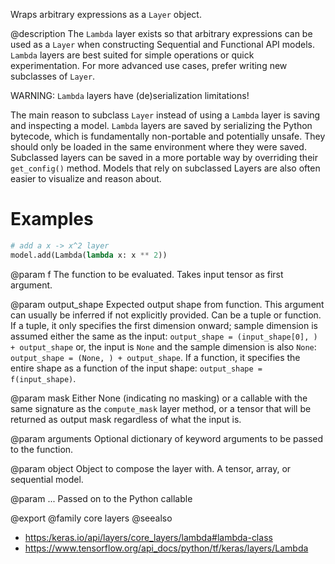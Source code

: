 Wraps arbitrary expressions as a `Layer` object.

@description
The `Lambda` layer exists so that arbitrary expressions can be used
as a `Layer` when constructing Sequential
and Functional API models. `Lambda` layers are best suited for simple
operations or quick experimentation. For more advanced use cases,
prefer writing new subclasses of `Layer`.

WARNING: `Lambda` layers have (de)serialization limitations!

The main reason to subclass `Layer` instead of using a
`Lambda` layer is saving and inspecting a model. `Lambda` layers
are saved by serializing the Python bytecode, which is fundamentally
non-portable and potentially unsafe.
They should only be loaded in the same environment where
they were saved. Subclassed layers can be saved in a more portable way
by overriding their `get_config()` method. Models that rely on
subclassed Layers are also often easier to visualize and reason about.

# Examples
```python
# add a x -> x^2 layer
model.add(Lambda(lambda x: x ** 2))
```

@param f
The function to be evaluated. Takes input tensor as first
argument.

@param output_shape
Expected output shape from function. This argument
can usually be inferred if not explicitly provided.
Can be a tuple or function. If a tuple, it only specifies
the first dimension onward; sample dimension is assumed
either the same as the input:
`output_shape = (input_shape[0], ) + output_shape` or,
the input is `None` and the sample dimension is also `None`:
`output_shape = (None, ) + output_shape`.
If a function, it specifies the
entire shape as a function of the input shape:
`output_shape = f(input_shape)`.

@param mask
Either None (indicating no masking) or a callable with the same
signature as the `compute_mask` layer method, or a tensor
that will be returned as output mask regardless
of what the input is.

@param arguments
Optional dictionary of keyword arguments to be passed to the
function.

@param object
Object to compose the layer with. A tensor, array, or sequential model.

@param ...
Passed on to the Python callable

@export
@family core layers
@seealso
+ <https:/keras.io/api/layers/core_layers/lambda#lambda-class>
+ <https://www.tensorflow.org/api_docs/python/tf/keras/layers/Lambda>
